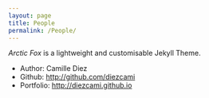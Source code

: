 ```yaml
---
layout: page
title: People
permalink: /People/
---
```

*Arctic Fox* is a lightweight and customisable Jekyll Theme.

* Author: Camille Diez
* Github: http://github.com/diezcami
* Portfolio: http://diezcami.github.io